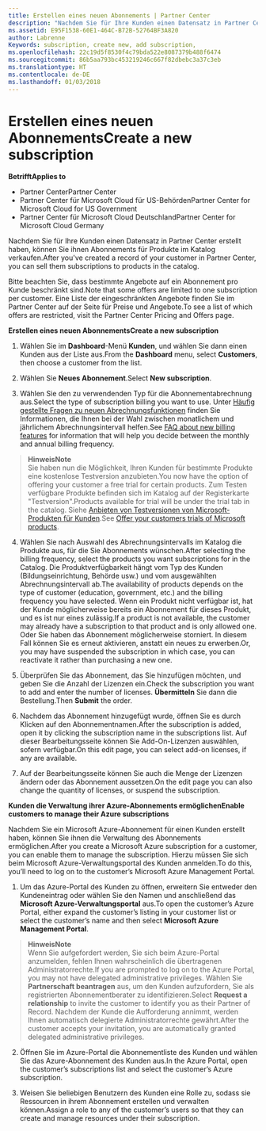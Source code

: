 ```yaml
---
title: Erstellen eines neuen Abonnements | Partner Center
description: "Nachdem Sie für Ihre Kunden einen Datensatz in Partner Center erstellt haben, können Sie ihnen Abonnements für Produkte im Katalog verkaufen."
ms.assetid: E95F1538-60E1-464C-B72B-52764BF3A820
author: Labrenne
Keywords: subscription, create new, add subscription,
ms.openlocfilehash: 22c19d5f8530f4c79bda522e8087379b488f6474
ms.sourcegitcommit: 86b5aa793bc453219246c667f82dbebc3a37c3eb
ms.translationtype: HT
ms.contentlocale: de-DE
ms.lasthandoff: 01/03/2018
---
```

# <a name="create-a-new-subscription"></a><span data-ttu-id="83d97-103">Erstellen eines neuen Abonnements</span><span class="sxs-lookup"><span data-stu-id="83d97-103">Create a new subscription</span></span>

**<span data-ttu-id="83d97-104">Betrifft</span><span class="sxs-lookup"><span data-stu-id="83d97-104">Applies to</span></span>**

-  <span data-ttu-id="83d97-105">Partner Center</span><span class="sxs-lookup"><span data-stu-id="83d97-105">Partner Center</span></span>
-  <span data-ttu-id="83d97-106">Partner Center für Microsoft Cloud für US-Behörden</span><span class="sxs-lookup"><span data-stu-id="83d97-106">Partner Center for Microsoft Cloud for US Government</span></span>
-  <span data-ttu-id="83d97-107">Partner Center für Microsoft Cloud Deutschland</span><span class="sxs-lookup"><span data-stu-id="83d97-107">Partner Center for Microsoft Cloud Germany</span></span>

<span data-ttu-id="83d97-108">Nachdem Sie für Ihre Kunden einen Datensatz in Partner Center erstellt haben, können Sie ihnen Abonnements für Produkte im Katalog verkaufen.</span><span class="sxs-lookup"><span data-stu-id="83d97-108">After you've created a record of your customer in Partner Center, you can sell them subscriptions to products in the catalog.</span></span>

<span data-ttu-id="83d97-109">Bitte beachten Sie, dass bestimmte Angebote auf ein Abonnement pro Kunde beschränkt sind.</span><span class="sxs-lookup"><span data-stu-id="83d97-109">Note that some offers are limited to one subscription per customer.</span></span> <span data-ttu-id="83d97-110">Eine Liste der eingeschränkten Angebote finden Sie im Partner Center auf der Seite für Preise und Angebote.</span><span class="sxs-lookup"><span data-stu-id="83d97-110">To see a list of which offers are restricted, visit the Partner Center Pricing and Offers page.</span></span> 


**<span data-ttu-id="83d97-111">Erstellen eines neuen Abonnements</span><span class="sxs-lookup"><span data-stu-id="83d97-111">Create a new subscription</span></span>**

1.  <span data-ttu-id="83d97-112">Wählen Sie im **Dashboard**-Menü **Kunden**, und wählen Sie dann einen Kunden aus der Liste aus.</span><span class="sxs-lookup"><span data-stu-id="83d97-112">From the **Dashboard** menu, select **Customers**, then choose a customer from the list.</span></span>

2.  <span data-ttu-id="83d97-113">Wählen Sie **Neues Abonnement**.</span><span class="sxs-lookup"><span data-stu-id="83d97-113">Select **New subscription**.</span></span>

3.  <span data-ttu-id="83d97-114">Wählen Sie den zu verwendenden Typ für die Abonnementabrechnung aus.</span><span class="sxs-lookup"><span data-stu-id="83d97-114">Select the type of subscription billing you want to use.</span></span>  <span data-ttu-id="83d97-115">Unter [Häufig gestellte Fragen zu neuen Abrechnungsfunktionen](faq-about-new-billing-features.md) finden Sie Informationen, die Ihnen bei der Wahl zwischen monatlichem und jährlichem Abrechnungsintervall helfen.</span><span class="sxs-lookup"><span data-stu-id="83d97-115">See [FAQ about new billing features](faq-about-new-billing-features.md) for information that will help you decide between the monthly and annual billing frequency.</span></span>
 
 >**<span data-ttu-id="83d97-116">Hinweis</span><span class="sxs-lookup"><span data-stu-id="83d97-116">Note</span></span>**<br> <span data-ttu-id="83d97-117">Sie haben nun die Möglichkeit, Ihren Kunden für bestimmte Produkte eine kostenlose Testversion anzubieten.</span><span class="sxs-lookup"><span data-stu-id="83d97-117">You now have the option of offering your customer a free trial for certain products.</span></span> <span data-ttu-id="83d97-118">Zum Testen verfügbare Produkte befinden sich im Katalog auf der Registerkarte "Testversion".</span><span class="sxs-lookup"><span data-stu-id="83d97-118">Products available for trial will be under the trial tab in the catalog.</span></span> <span data-ttu-id="83d97-119">Siehe [Anbieten von Testversionen von Microsoft-Produkten für Kunden](offer-your-customers-trials-of-microsoft-products.md).</span><span class="sxs-lookup"><span data-stu-id="83d97-119">See [Offer your customers trials of Microsoft products](offer-your-customers-trials-of-microsoft-products.md).</span></span>

 
4. <span data-ttu-id="83d97-120">Wählen Sie nach Auswahl des Abrechnungsintervalls im Katalog die Produkte aus, für die Sie Abonnements wünschen.</span><span class="sxs-lookup"><span data-stu-id="83d97-120">After selecting the billing frequency, select the products you want subscriptions for in the Catalog.</span></span> <span data-ttu-id="83d97-121">Die Produktverfügbarkeit hängt vom Typ des Kunden (Bildungseinrichtung, Behörde usw.) und vom ausgewählten Abrechnungsintervall ab.</span><span class="sxs-lookup"><span data-stu-id="83d97-121">The availability of products depends on the type of customer (education, government, etc.) and the billing frequency you have selected.</span></span> <span data-ttu-id="83d97-122">Wenn ein Produkt nicht verfügbar ist, hat der Kunde möglicherweise bereits ein Abonnement für dieses Produkt, und es ist nur eines zulässig.</span><span class="sxs-lookup"><span data-stu-id="83d97-122">If a product is not available, the customer may already have a subscription to that product and is only allowed one.</span></span> <span data-ttu-id="83d97-123">Oder Sie haben das Abonnement möglicherweise storniert. In diesem Fall können Sie es erneut aktivieren, anstatt ein neues zu erwerben.</span><span class="sxs-lookup"><span data-stu-id="83d97-123">Or, you may have suspended the subscription in which case, you can reactivate it rather than purchasing a new one.</span></span>

5. <span data-ttu-id="83d97-124">Überprüfen Sie das Abonnement, das Sie hinzufügen möchten, und geben Sie die Anzahl der Lizenzen ein.</span><span class="sxs-lookup"><span data-stu-id="83d97-124">Check the subscription you want to add and enter the number of licenses.</span></span> <span data-ttu-id="83d97-125">**Übermitteln** Sie dann die Bestellung.</span><span class="sxs-lookup"><span data-stu-id="83d97-125">Then **Submit** the order.</span></span>

6.  <span data-ttu-id="83d97-126">Nachdem das Abonnement hinzugefügt wurde, öffnen Sie es durch Klicken auf den Abonnementnamen.</span><span class="sxs-lookup"><span data-stu-id="83d97-126">After the subscription is added, open it by clicking the subscription name in the subscriptions list.</span></span> <span data-ttu-id="83d97-127">Auf dieser Bearbeitungsseite können Sie Add-On-Lizenzen auswählen, sofern verfügbar.</span><span class="sxs-lookup"><span data-stu-id="83d97-127">On this edit page, you can select add-on licenses, if any are available.</span></span>

7.  <span data-ttu-id="83d97-128">Auf der Bearbeitungsseite können Sie auch die Menge der Lizenzen ändern oder das Abonnement aussetzen.</span><span class="sxs-lookup"><span data-stu-id="83d97-128">On the edit page you can also change the quantity of licenses, or suspend the subscription.</span></span>


**<span data-ttu-id="83d97-129">Kunden die Verwaltung ihrer Azure-Abonnements ermöglichen</span><span class="sxs-lookup"><span data-stu-id="83d97-129">Enable customers to manage their Azure subscriptions</span></span>**

<span data-ttu-id="83d97-130">Nachdem Sie ein Microsoft Azure-Abonnement für einen Kunden erstellt haben, können Sie ihnen die Verwaltung des Abonnements ermöglichen.</span><span class="sxs-lookup"><span data-stu-id="83d97-130">After you create a Microsoft Azure subscription for a customer, you can enable them to manage the subscription.</span></span> <span data-ttu-id="83d97-131">Hierzu müssen Sie sich beim Microsoft Azure-Verwaltungsportal des Kunden anmelden.</span><span class="sxs-lookup"><span data-stu-id="83d97-131">To do this, you’ll need to log on to the customer’s Microsoft Azure Management Portal.</span></span> 

1.  <span data-ttu-id="83d97-132">Um das Azure-Portal des Kunden zu öffnen, erweitern Sie entweder den Kundeneintrag oder wählen Sie den Namen und anschließend das **Microsoft Azure-Verwaltungsportal** aus.</span><span class="sxs-lookup"><span data-stu-id="83d97-132">To open the customer’s Azure Portal, either expand the customer’s listing in your customer list or select the customer’s name and then select **Microsoft Azure Management Portal**.</span></span>
    
 >**<span data-ttu-id="83d97-133">Hinweis</span><span class="sxs-lookup"><span data-stu-id="83d97-133">Note</span></span>** <br> <span data-ttu-id="83d97-134">Wenn Sie aufgefordert werden, Sie sich beim Azure-Portal anzumelden, fehlen Ihnen wahrscheinlich die übertragenen Administratorrechte.</span><span class="sxs-lookup"><span data-stu-id="83d97-134">If you are prompted to log on to the Azure Portal, you may not have delegated administrative privileges.</span></span> <span data-ttu-id="83d97-135">Wählen Sie **Partnerschaft beantragen** aus, um den Kunden aufzufordern, Sie als registrierten Abonnementberater zu identifizieren.</span><span class="sxs-lookup"><span data-stu-id="83d97-135">Select **Request a relationship** to invite the customer to identify you as their Partner of Record.</span></span> <span data-ttu-id="83d97-136">Nachdem der Kunde die Aufforderung annimmt, werden Ihnen automatisch delegierte Administratorrechte gewährt.</span><span class="sxs-lookup"><span data-stu-id="83d97-136">After the customer accepts your invitation, you are automatically granted delegated administrative privileges.</span></span> 

2.  <span data-ttu-id="83d97-137">Öffnen Sie im Azure-Portal die Abonnementliste des Kunden und wählen Sie das Azure-Abonnement des Kunden aus.</span><span class="sxs-lookup"><span data-stu-id="83d97-137">In the Azure Portal, open the customer’s subscriptions list and select the customer’s Azure subscription.</span></span>

3.  <span data-ttu-id="83d97-138">Weisen Sie beliebigen Benutzern des Kunden eine Rolle zu, sodass sie Ressourcen in ihrem Abonnement erstellen und verwalten können.</span><span class="sxs-lookup"><span data-stu-id="83d97-138">Assign a role to any of the customer’s users so that they can create and manage resources under their subscription.</span></span>

 




